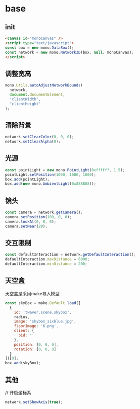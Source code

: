 # base

## init

```html
<canvas id="monoCanvas" />
<script type="text/javascript">
const box = new mono.DataBox();
const network = new mono.Network3D(box, null, monoCanvas);
</script>
```

## 调整宽高
```js
mono.Utils.autoAdjustNetworkBounds(
  network,
  document.documentElement,
  "clientWidth",
  "clientHeight"
);
```

## 清除背景

```js
network.setClearColor(0, 0, 0);
network.setClearAlpha(0);
```

## 光源
```js
const pointLight = new mono.PointLight(0xffffff, 1.5);
pointLight.setPosition(1000, 1000, 1000);
box.add(pointLight);
box.add(new mono.AmbientLight(0x888888));
```

## 镜头

```js
const camera = network.getCamera();
camera.setPosition(100, 0, 0);
camera.lookAt(0, 0, 0);
camera.setNear(20);
```

## 交互限制
```js
const defaultInteraction = network.getDefaultInteraction();
defaultInteraction.maxDistance = 6000;
defaultInteraction.minDistance = 200;
```

## 天空盒
天空盒是采用make导入模型
```js
const skyBox = make.Default.load([
  {
    id: 'twaver.scene.skybox',
    radius,
    image: 'skybox_sixblue.jpg',
    floorImage: '6.png',
    client: {
      bid: ''
    },
    position: [0, 0, 0],
    rotation: [0, 0, 0]
  }
])[0];
box.add(skyBox);
```


## 其他

// 开启坐标系
```js
network.setShowAxis(true);
```
